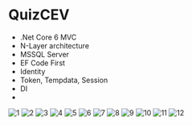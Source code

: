 # QuizCEV
- .Net Core 6 MVC 
- N-Layer architecture
- MSSQL Server
- EF Code First
- Identity
- Token, Tempdata, Session
- DI
- 

![1](https://github.com/sanguyeenx96/QuizCEV/assets/103011257/9782e131-0f85-4958-b0fb-3e813941a2d0)
![2](https://github.com/sanguyeenx96/QuizCEV/assets/103011257/43919a34-8aca-41ed-aa09-7a3d0bd132f2)
![3](https://github.com/sanguyeenx96/QuizCEV/assets/103011257/0660911b-3522-4bfe-838e-f8631823bd99)
![4](https://github.com/sanguyeenx96/QuizCEV/assets/103011257/52c0da1a-8208-47b9-9ca0-2ccd38d5d208)
![5](https://github.com/sanguyeenx96/QuizCEV/assets/103011257/ced96d6f-8494-49b5-8c93-5ca6925140aa)
![6](https://github.com/sanguyeenx96/QuizCEV/assets/103011257/947d32bd-bcf3-4f55-b1c3-163081eb4c69)
![7](https://github.com/sanguyeenx96/QuizCEV/assets/103011257/e35ed6ca-dd19-4057-973d-c33738155c92)
![8](https://github.com/sanguyeenx96/QuizCEV/assets/103011257/e28f3258-47e6-4e36-bed1-e1fca4862b79)
![9](https://github.com/sanguyeenx96/QuizCEV/assets/103011257/b7935fc1-39ce-4794-910c-cb879b913bc1)
![10](https://github.com/sanguyeenx96/QuizCEV/assets/103011257/3e0d75b1-b2c6-483c-aaeb-6b7d953b65b2)
![11](https://github.com/sanguyeenx96/QuizCEV/assets/103011257/c4ed4f1c-c4f2-489a-83a9-bc484db9ecf2)
![12](https://github.com/sanguyeenx96/QuizCEV/assets/103011257/6bb49e1a-f878-4eb9-a3c5-53b0ebe7ea20)
